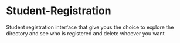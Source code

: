 # Student-Registration
Student registration interface that give yous the choice to explore the directory and see who is registered and delete whoever you want
